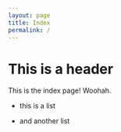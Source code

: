 ```yaml
---
layout: page
title: Index
permalink: /
---
```


# This is a header

This is the index page! Woohah.

- this is a list

- and another list